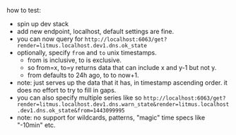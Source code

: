 how to test:

* spin up dev stack
* add new endpoint, localhost, default settings are fine.
* you can now query for `http://localhost:6063/get?render=litmus.localhost.dev1.dns.ok_state`
* optionally, specify `from` and `to` unix timestamps.
  * from is inclusive, to is exclusive.
  * so from=x, to=y returns data that can include x and y-1 but not y.
  * from defaults to 24h ago, to to now+1.
* note: just serves up the data that it has, in timestamp ascending order. it does no effort to try to fill in gaps.
* you can also specify multiple series like so
`http://localhost:6063/get?render=litmus.localhost.dev1.dns.warn_state&render=litmus.localhost.dev1.dns.ok_state&from=1443099995`
* note: no support for wildcards, patterns, "magic" time specs like "-10min" etc.
